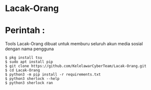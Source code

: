 # Lacak-Orang

# Perintah :
Tools Lacak-Orang dibuat untuk memburu seluruh akun media sosial dengan nama pengguna
   
    $ pkg install tsu
    $ sudo apt install pip
    $ git clone https://github.com/KelelawarCyberTeam/Lacak-Orang.git
    $ cd Lacak-Orang
    $ python3 -m pip install -r requirements.txt
    $ python3 sherlock --help
    $ python3 sherlock ran
